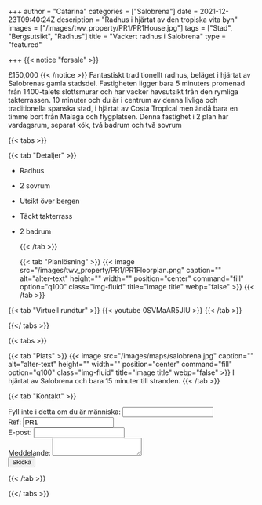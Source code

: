 +++
author = "Catarina"
categories = ["Salobrena"]
date = 2021-12-23T09:40:24Z
description = "Radhus i hjärtat av den tropiska vita byn"
images = ["/images/twv_property/PR1/PR1House.jpg"]
tags = ["Stad", "Bergsutsikt", "Radhus"]
title = "Vackert radhus i Salobrena"
type = "featured"

+++
{{< notice "forsale" >}}

£150,000
{{< /notice >}}
Fantastiskt traditionellt radhus, beläget i hjärtat av Salobrenas gamla stadsdel. Fastigheten ligger bara 5 minuters promenad från 1400-talets slottsmurar och har vacker havsutsikt från den rymliga takterrassen.
10 minuter och du är i centrum av denna livliga och traditionella spanska stad, i hjärtat av Costa Tropical men ändå bara en timme bort från Malaga och flygplatsen.
Denna fastighet i 2 plan har vardagsrum, separat kök, två badrum och två sovrum

{{< tabs >}}

{{< tab "Detaljer" >}}

* Radhus
* 2 sovrum
* Utsikt över bergen
* Täckt takterrass
* 2 badrum

  {{< /tab >}}

  {{< tab "Planlösning" >}} {{< image src="/images/twv_property/PR1/PR1Floorplan.png" caption="" alt="alter-text" height="" width="" position="center" command="fill" option="q100" class="img-fluid" title="image title" webp="false" >}} {{< /tab >}}

{{< tab "Virtuell rundtur" >}} {{< youtube 0SVMaAR5JIU >}} {{< /tab >}}

{{</ tabs >}}

{{< tabs >}}

{{< tab "Plats" >}} 
{{< image src="/images/maps/salobrena.jpg" caption="" alt="alter-text" height="" width="" position="center" command="fill" option="q100" class="img-fluid" title="image title" webp="false" >}}
I hjärtat av Salobrena och bara 15 minuter till stranden. {{< /tab >}}

{{< tab "Kontakt" >}} <form name="propertyContact" method="POST" netlify-honeypot="bot-field" data-netlify="true">
<div class="form-group">
<label>Fyll inte i detta om du är människa: <input name="bot-field" /></label>
</div>
<div class="form-group">
<label>Ref: <input name="property-ref" class="form-control" value="PR1" readonly/></label>
</div>
<div class="form-group">
<label>E-post: <input type="text" class="form-control" name="email" /></label>
</div>
<div class="form-group">
<label>Meddelande: </label> <textarea name="message" class="form-control"></textarea>
</div>
<button type="submit" class="btn btn-primary">Skicka</button>
</form> {{< /tab >}}

{{</ tabs >}}